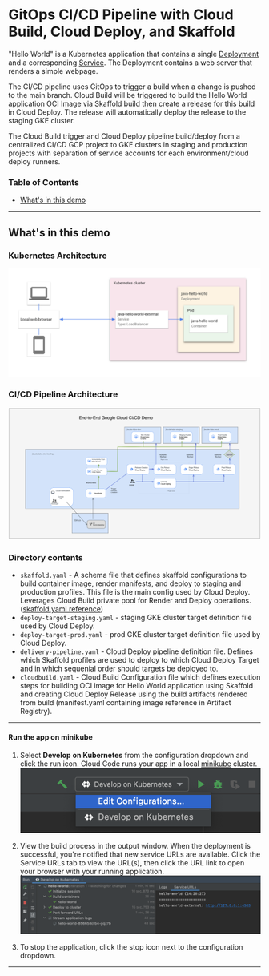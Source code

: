 # GitOps CI/CD Pipeline with Cloud Build, Cloud Deploy, and Skaffold

"Hello World" is a Kubernetes application that contains a single
[Deployment](https://kubernetes.io/docs/concepts/workloads/controllers/deployment/) and a corresponding
[Service](https://kubernetes.io/docs/concepts/services-networking/service/). The Deployment contains a web server that renders a simple webpage.

The CI/CD pipeline uses GitOps to trigger a build when a change is pushed to the main branch. Cloud Build will be triggered to build the Hello World application OCI Image via Skaffold build then create a release for this build in Cloud Deploy. The release will automatically deploy the release to the staging GKE cluster. 

The Cloud Build trigger and Cloud Deploy pipeline build/deploy from a centralized CI/CD GCP project to GKE clusters in staging and production projects with separation of service accounts for each environment/cloud deploy runners.   

### Table of Contents
* [What's in this demo](#whats-in-this-demo)

---
## What's in this demo
### Kubernetes Architecture
![Kubernetes Architecture Diagram](./img/diagram.png)

### CI/CD Pipeline Architecture
![CICD Pipeline Diagram](./img/CICD_pipeline.png)

### Directory contents

- `skaffold.yaml` - A schema file that defines skaffold configurations to build container image, render manifests, and deploy to staging and production profiles. This file is the main config used by Cloud Deploy. Leverages Cloud Build private pool for Render and Deploy operations. ([skaffold.yaml reference](https://skaffold.dev/docs/references/yaml/))
- `deploy-target-staging.yaml` - staging GKE cluster target definition file used by Cloud Deploy.
- `deploy-target-prod.yaml` - prod GKE cluster target definition file used by Cloud Deploy.
- `delivery-pipeline.yaml` - Cloud Deploy pipeline definition file. Defines which Skaffold profiles are used to deploy to which Cloud Deploy Target and in which sequenial order should targets be deployed to.
- `cloudbuild.yaml` - Cloud Build Configuration file which defines execution steps for building OCI image for Hello World application using Skaffold and creating Cloud Deploy Release using the build artifacts rendered from build (manifest.yaml containing image reference in Artifact Registry).

---

#### Run the app on minikube
1. Select **Develop on Kubernetes** from the configuration dropdown and click the run icon. Cloud Code runs your app in a local [minikube](ttps://minikube.sigs.k8s.io/docs/start/) cluster.  
![image](./img/edit-configurations.png)


2. View the build process in the output window. When the deployment is successful, you're notified that new service URLs are available. Click the Service URLs tab to view the URL(s), then click the URL link to open your browser with your running application.  
![image](./img/service-urls.png)

3. To stop the application, click the stop icon next to the configuration dropdown.

---
